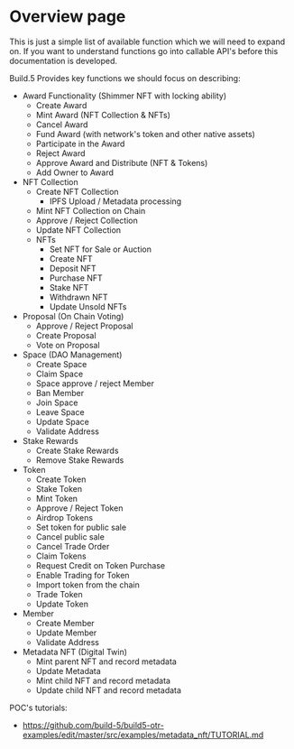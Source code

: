 # Overview page

This is just a simple list of available function which we will need to expand on. If you want to understand functions go into callable API's before this documentation is developed.

Build.5 Provides key functions we should focus on describing:

- Award Functionality (Shimmer NFT with locking ability)
    - Create Award
    - Mint Award (NFT Collection & NFTs)
    - Cancel Award
    - Fund Award (with network's token and other native assets)
    - Participate in the Award
    - Reject Award
    - Approve Award and Distribute (NFT & Tokens)
    - Add Owner to Award
- NFT Collection
    - Create NFT Collection
        - IPFS Upload / Metadata processing
    - Mint NFT Collection on Chain
    - Approve / Reject Collection
    - Update NFT Collection
    - NFTs
        - Set NFT for Sale or Auction
        - Create NFT
        - Deposit NFT 
        - Purchase NFT
        - Stake NFT
        - Withdrawn NFT
        - Update Unsold NFTs
- Proposal (On Chain Voting)
    - Approve / Reject Proposal
    - Create Proposal
    - Vote on Proposal
- Space (DAO Management)
    - Create Space
    - Claim Space
    - Space approve / reject Member
    - Ban Member
    - Join Space
    - Leave Space
    - Update Space
    - Validate Address
- Stake Rewards
    - Create Stake Rewards
    - Remove Stake Rewards
- Token
    - Create Token
    - Stake Token
    - Mint Token
    - Approve / Reject Token
    - Airdrop Tokens
    - Set token for public sale
    - Cancel public sale
    - Cancel Trade Order
    - Claim Tokens
    - Request Credit on Token Purchase
    - Enable Trading for Token
    - Import token from the chain
    - Trade Token
    - Update Token
- Member
    - Create Member
    - Update Member
    - Validate Address
- Metadata NFT (Digital Twin)
    - Mint parent NFT and record metadata
    - Update Metadata
    - Mint child NFT and record metadata
    - Update child NFT and record metadata


POC's tutorials:
- https://github.com/build-5/build5-otr-examples/edit/master/src/examples/metadata_nft/TUTORIAL.md